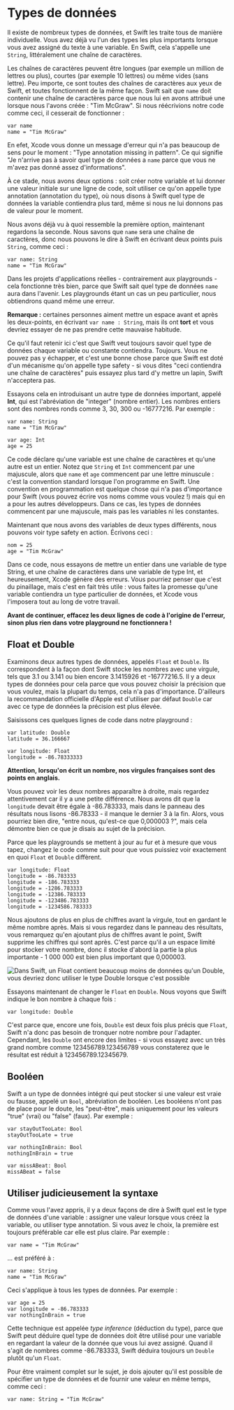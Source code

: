 #  Types de données

Il existe de nombreux types de données, et Swift les traite tous de manière individuelle. Vous avez déjà vu l'un des types les plus importants lorsque vous avez assigné du texte à une variable. En Swift, cela s'appelle une `String`, littéralement une chaîne de caractères.

Les chaînes de caractères peuvent être longues (par exemple un million de lettres ou plus), courtes (par exemple 10 lettres) ou même vides (sans lettre). Peu importe, ce sont toutes des chaînes de caractères aux yeux de Swift, et toutes fonctionnent de la même façon. Swift sait que `name` doit contenir une chaîne de caractères parce que nous lui en avons attribué une lorsque nous l'avons créée : "Tim McGraw". Si nous réécrivions notre code comme ceci, il cesserait de fonctionner :

    var name
    name = "Tim McGraw"

En efet, Xcode vous donne un message d'erreur qui n'a pas beaucoup de sens pour le moment : "Type annotation missing in pattern". Ce qui signifie "Je n'arrive pas à savoir quel type de données a `name` parce que vous ne m'avez pas donné assez d'informations".

À ce stade, nous avons deux options : soit créer notre variable et lui donner une valeur initiale sur une ligne de code, soit utiliser ce qu'on appelle type annotation (annotation du type), où nous disons à Swift quel type de données la variable contiendra plus tard, même si nous ne lui donnons pas de valeur pour le moment.

Nous avons déjà vu à quoi ressemble la première option, maintenant regardons la seconde. Nous savons que `name` sera une chaîne de caractères, donc nous pouvons le dire à Swift en écrivant deux points puis `String`, comme ceci :

    var name: String
    name = "Tim McGraw"

Dans les projets d'applications réelles - contrairement aux playgrounds - cela fonctionne très bien, parce que Swift sait quel type de données `name` aura dans l'avenir. Les playgrounds étant un cas un peu particulier, nous obtiendrons quand même une erreur.

**Remarque :** certaines personnes aiment mettre un espace avant et après les deux-points, en écrivant `var name : String`, mais ils ont **tort** et vous devriez essayer de ne pas prendre cette mauvaise habitude.

Ce qu'il faut retenir ici c'est que Swift veut toujours savoir quel type de données chaque variable ou constante contiendra. Toujours. Vous ne pouvez pas y échapper, et c'est une bonne chose parce que Swift est doté d'un mécanisme qu'on appelle type safety - si vous dites "ceci contiendra une chaîne de caractères" puis essayez plus tard d'y mettre un lapin, Swift n'acceptera pas.

Essayons cela en introduisant un autre type de données important, appelé **Int**, qui est l'abréviation de "integer" (nombre entier). Les nombres entiers sont des nombres ronds comme 3, 30, 300 ou -16777216. Par exemple :

    var name: String
    name = "Tim McGraw"

    var age: Int
    age = 25

Ce code déclare qu'une variable est une chaîne de caractères et qu'une autre est un entier. Notez que `String` et `Int` commencent par une majuscule, alors que `name` et `age` commencent par une lettre minuscule : c'est la convention standard lorsque l'on programme en Swift. Une convention en programmation est quelque chose qui n'a pas d'importance pour Swift (vous pouvez écrire vos noms comme vous voulez !) mais qui en a pour les autres développeurs. Dans ce cas, les types de données commencent par une majuscule, mais pas les variables ni les constantes.

Maintenant que nous avons des variables de deux types différents, nous pouvons voir type safety en action. Écrivons ceci :

    nom = 25
    age = "Tim McGraw"

Dans ce code, nous essayons de mettre un entier dans une variable de type String, et une chaîne de caractères dans une variable de type Int, et heureusement, Xcode génère des erreurs. Vous pourriez penser que c'est du pinaillage, mais c'est en fait très utile : vous faites la promesse qu'une variable contiendra un type particulier de données, et Xcode vous l'imposera tout au long de votre travail.

**Avant de continuer, effacez les deux lignes de code à l'origine de l'erreur, sinon plus rien dans votre playground ne fonctionnera !**


## Float et Double

Examinons deux autres types de données, appelés `Float` et `Double`. Ils correspondent à la façon dont Swift stocke les nombres avec une virgule, tels que 3.1 ou 3.141 ou bien encore 3.1415926 et -16777216.5. Il y a deux types de données pour cela parce que vous pouvez choisir la précision que vous voulez, mais la plupart du temps, cela n'a pas d'importance. D'ailleurs la recommandation officielle d'Apple est d'utiliser par défaut `Double` car avec ce type de données la précision est plus élevée.

Saisissons ces quelques lignes de code dans notre playground :

    var latitude: Double
    latitude = 36.166667

    var longitude: Float
    longitude = -86.78333333

**Attention, lorsqu'on écrit un nombre, nos virgules françaises sont des points en anglais.**

Vous pouvez voir les deux nombres apparaître à droite, mais regardez attentivement car il y a une petite différence. Nous avons dit que la `longitude` devait être égale à -86.783333, mais dans le panneau des résultats nous lisons -86.78333 - il manque le dernier 3 à la fin. Alors, vous pourriez bien dire, "entre nous, qu'est-ce que 0,000003 ?", mais cela démontre bien ce que je disais au sujet de la précision.

Parce que les playgrounds se mettent à jour au fur et à mesure que vous tapez, changez le code comme suit pour que vous puissiez voir exactement en quoi `Float` et `Double` diffèrent.

    var longitude: Float
    longitude = -86.783333
    longitude = -186.783333
    longitude = -1286.783333
    longitude = -12386.783333
    longitude = -123486.783333
    longitude = -1234586.783333

Nous ajoutons de plus en plus de chiffres avant la virgule, tout en gardant le même nombre après. Mais si vous regardez dans le panneau des résultats, vous remarquez qu'en ajoutant plus de chiffres avant le point, Swift supprime les chiffres qui sont après. C'est parce qu'il a un espace limité pour stocker votre nombre, donc il stocke d'abord la partie la plus importante - 1 000 000 est bien plus important que 0,000003.

![Dans Swift, un Float contient beaucoup moins de données qu'un Double, vous devriez donc utiliser le type Double lorsque c'est possible](0-4.png)

Essayons maintenant de changer le `Float` en `Double`. Nous voyons que Swift indique le bon nombre à chaque fois :

    var longitude: Double

C'est parce que, encore une fois, `Double` est deux fois plus précis que `Float`, Swift n'a donc pas besoin de tronquer notre nombre pour l'adapter. Cependant, les `Double` ont encore des limites - si vous essayez avec un très grand nombre comme 123456789.123456789 vous constaterez que le résultat est réduit à 123456789.12345679.


## Booléen

Swift a un type de données intégré qui peut stocker si une valeur est vraie ou fausse, appelé un `Bool`, abréviation de booléen. Les booléens n'ont pas de place pour le doute, les "peut-être", mais uniquement pour les valeurs "true" (vrai) ou "false" (faux). Par exemple :

    var stayOutTooLate: Bool
    stayOutTooLate = true

    var nothingInBrain: Bool
    nothingInBrain = true

    var missABeat: Bool
    missABeat = false


## Utiliser judicieusement la syntaxe

Comme vous l'avez appris, il y a deux façons de dire à Swift quel est le type de données d'une variable : assigner une valeur lorsque vous créez la variable, ou utiliser type annotation. Si vous avez le choix, la première est toujours préférable car elle est plus claire. Par exemple :

    var name = "Tim McGraw"

... est préféré à :

    var name: String
    name = "Tim McGraw"

Ceci s'applique à tous les types de données. Par exemple :

    var age = 25
    var longitude = -86.783333
    var nothingInBrain = true

Cette technique est appelée *type inference* (déduction du type), parce que Swift peut déduire quel type de données doit être utilisé pour une variable en regardant la valeur de la donnée que vous lui avez assigné. Quand il s'agit de nombres comme -86.783333, Swift déduira toujours un `Double` plutôt qu'un `Float`.

Pour être vraiment complet sur le sujet, je dois ajouter qu'il est possible de spécifier un type de données et de fournir une valeur en même temps, comme ceci :

    var name: String = "Tim McGraw"
